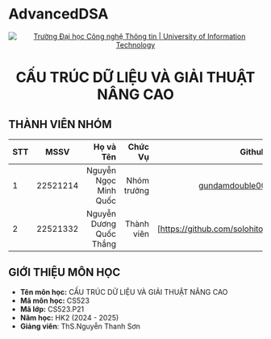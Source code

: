 # AdvancedDSA
<!-- Banner -->
<p align="center">
  <a href="https://www.uit.edu.vn/" title="Trường Đại học Công nghệ Thông tin" style="border: none;">
    <img src="https://i.imgur.com/WmMnSRt.png" alt="Trường Đại học Công nghệ Thông tin | University of Information Technology">
  </a>
</p>

<h1 align="center"><b>CẤU TRÚC DỮ LIỆU VÀ GIẢI THUẬT NÂNG CAO</b></h>

## THÀNH VIÊN NHÓM
| STT    | MSSV          | Họ và Tên              |Chức Vụ    | Github                                                  | Email                   |
| ------ |:-------------:| ----------------------:|----------:|--------------------------------------------------------:|-------------------------:
| 1      | 22521214      | Nguyễn Ngọc Minh Quốc  |Nhóm trưởng|[gundamdouble00](https://github.com/gundamdouble00)               |22521214@gm.uit.edu.vn   |
| 2      | 22521332      | Nguyễn Dương Quốc Thắng|Thành viên |[https://github.com/solohito]                                     |22521332@gm.uit.edu.vn   |

## GIỚI THIỆU MÔN HỌC
* **Tên môn học:** CẤU TRÚC DỮ LIỆU VÀ GIẢI THUẬT NÂNG CAO
* **Mã môn học:** CS523
* **Mã lớp:** CS523.P21
* **Năm học:** HK2 (2024 - 2025)
* **Giảng viên**: ThS.Nguyễn Thanh Sơn
